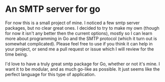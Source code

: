 # An SMTP server for go
For now this is a small project of mine. I noticed a few smtp server packages, but no clear great ones. I decided to try to make my own (though for now it isn't any better then the current options), mostly so I can learn more about programming in Go and the SMTP protocol (which it turn out is somewhat complicated). Please feel free to use if you think it can help in your project, or send me a pull request or issue which I will review for the time being.

I'd love to have a truly great smtp package for Go, whether or not it's mine. I want it to be modular, and as much go-like as possible. It just seems like the perfect language for this type of application.
